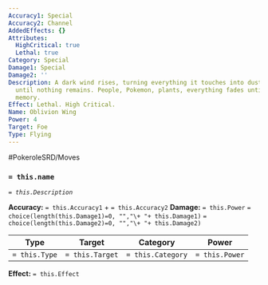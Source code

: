 ```yaml
---
Accuracy1: Special
Accuracy2: Channel
AddedEffects: {}
Attributes:
  HighCritical: true
  Lethal: true
Category: Special
Damage1: Special
Damage2: ''
Description: A dark wind rises, turning everything it touches into dust to be scattered
  until nothing remains. People, Pokemon, plants, everything fades until a distant
  memory.
Effect: Lethal. High Critical.
Name: Oblivion Wing
Power: 4
Target: Foe
Type: Flying
---
```


#PokeroleSRD/Moves

### `= this.name` 
*`= this.Description`*

**Accuracy:** `= this.Accuracy1` + `= this.Accuracy2`
**Damage:** `= this.Power` `= choice(length(this.Damage1)=0, "","\+ "+ this.Damage1)` `= choice(length(this.Damage2)=0, "","\+ "+ this.Damage2)`

| Type          | Target          | Category          | Power          |
| ------------- | --------------- | ----------------  | -------------- |
| `= this.Type` | `= this.Target` | `= this.Category` | `= this.Power` | 

**Effect:** `= this.Effect`